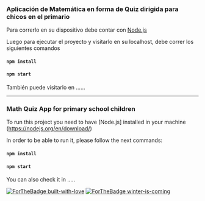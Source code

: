 ### Aplicación de Matemática en forma de Quiz dirigida para chicos en el primario

Para correrlo en su dispositivo debe contar con [Node.js](https://nodejs.org/en/download/)

Luego para ejecutar el proyecto y visitarlo en su localhost, debe correr los siguientes comandos

#### `npm install`

#### `npm start`

También puede visitarlo en  ......

_____________________________________________


### Math Quiz App for primary school children

To run this project you need to have [Node.js] installed in your machine (https://nodejs.org/en/download/)

In order to be able to run it, please follow the next commands:

#### `npm install`

#### `npm start`

You can also check it in .....



[![ForTheBadge built-with-love](http://ForTheBadge.com/images/badges/built-with-love.svg)](http://ForTheBadge.com/)
[![ForTheBadge winter-is-coming](http://ForTheBadge.com/images/badges/winter-is-coming.svg)](http://ForTheBadge.com)
